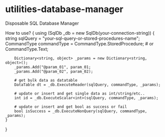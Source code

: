 # utilities-database-manager
Disposable SQL Database Manager


How to use?
{
    using (SqlDb _db = new SqlDb(your-connection-string))
    {
        string sqlQuery = "your-sql-query-or-stored-procedures-name";
        CommandType commandType = CommandType.StoredProcedure;  # or CommandType.Text;

        Dictionary<string, object> _params = new Dictionary<string, object>();
        _params.Add("@param_01", param_01;
        _params.Add("@param_02", param_02);

        # get bulk data as datatable
        DataTable dt = _db.ExecuteReader(sqlQuery, commandType, _params);

        # update or insert and get single data as int/string/etc..
        int id = _db.ExecuteScalar<int>(sqlQuery, commandType, _params);

        # update or insert and get bool as success or fail
        bool isSuccess = _db.ExecuteNonQuery(sqlQuery, commandType, _params);
    }
}
